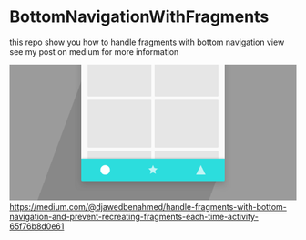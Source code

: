 # BottomNavigationWithFragments
this repo show you how to handle fragments with bottom navigation view  see my post on medium for more information

![](https://raw.githubusercontent.com/roiacult/BottomNavigationWithFragments/master/art/bottom-navigation.png)
<https://medium.com/@djawedbenahmed/handle-fragments-with-bottom-navigation-and-prevent-recreating-fragments-each-time-activity-65f76b8d0e61>
